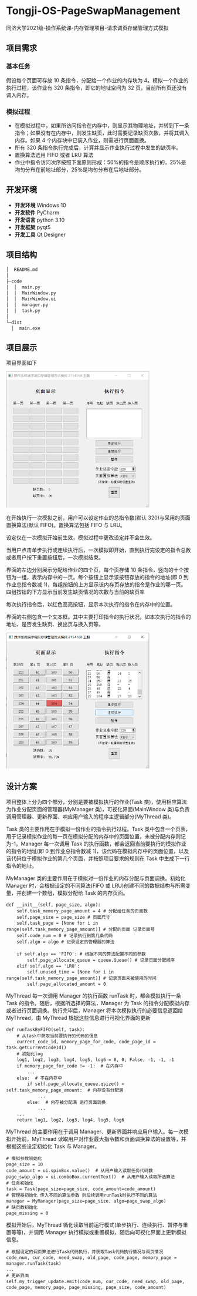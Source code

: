 # Tongji-OS-PageSwapManagement

同济大学2021级-操作系统课-内存管理项目-请求调页存储管理方式模拟

## 项目需求

### 基本任务

假设每个页面可存放 10 条指令，分配给一个作业的内存块为 4。模拟一个作业的执行过程，该作业有 320 条指令，即它的地址空间为 32 页，目前所有页还没有调入内存。

### 模拟过程

- 在模拟过程中，如果所访问指令在内存中，则显示其物理地址，并转到下一条指令；如果没有在内存中，则发生缺页，此时需要记录缺页次数，并将其调入内存。如果 4 个内存块中已装入作业，则需进行页面置换。
- 所有 320 条指令执行完成后，计算并显示作业执行过程中发生的缺页率。
- 置换算法选用 FIFO 或者 LRU 算法
- 作业中指令访问次序按照下面原则形成：50%的指令是顺序执行的，25%是均匀分布在前地址部分，25％是均匀分布在后地址部分。

## 开发环境

- **开发环境** Windows 10
- **开发软件** PyCharm
- **开发语言** python 3.10
- **开发框架** pyqt5
- **开发工具** Qt Designer

## 项目结构

```
│  README.md
│
├─code
│  │  main.py
│  │  MainWindow.py
│  │  MainWindow.ui
│  │  manager.py
│  │  task.py
│
└─dist
  │  main.exe
```

## 项目展示

项目界面如下

<img title="" src="readme_img/img1.png" alt="" width="390">

在开始执行一次模拟之前，用户可以设定作业的总指令数(默认 320)与采用的页面置换算法(默认 FIFO)。置换算法包括 FIFO 与 LRU。

设定仅在一次模拟开始前生效，模拟过程中更改设定并不会生效。

当用户点击单步执行或连续执行后，一次模拟即开始，直到执行完设定的指令总数或者用户按下重置按钮后，一次模拟结束。

界面的左边分别展示分配给作业的四个页，每个页存储 10 条指令，竖向的十个按钮为一组，表示内存中的一页。每个按钮上显示该按钮存放的指令的地址(即 0 到作业总指令数减 1)，每组按钮的上方显示该内存页存放的指令是作业的哪一页。四组按钮的下方显示当前发生缺页情况的次数与当前的缺页率

每次执行指令后，以红色高亮按钮，显示本次执行的指令在内存中的位置。

界面的右侧包含一个文本框。其中主要打印指令的执行状况，如本次执行的指令的地址、是否发生缺页、换出页与换入页等。

<img title="" src="readme_img/img2.png" alt="" width="390">

## 设计方案

项目整体上分为四个部分，分别是要被模拟执行的作业(Task 类)，使用相应算法为作业分配页面的管理器(MyManager 类)，可视化界面(MainWindow 类)与负责调用管理器、更新界面、响应用户输入的程序主逻辑部分(MyThread 类)。

Task 类的主要作用在于模拟一份作业的指令执行过程。Task 类中包含一个页表，用于记录模拟作业的每一页在模拟分配的内存中的页面位置，未被分配内存则记为-1。Manager 每一次调用 Task 的执行函数，都会返回当前要执行的模拟作业的指令的地址(即 0 到作业总指令数减 1)，该代码在模拟内存中的页面位置，以及该代码位于模拟作业的第几个页面，并按照项目要求的规则在 Task 中生成下一行指令的地址。

MyManager 类的主要作用在于模拟对一份作业的内存分配与页面调换。初始化 Manager 时，会根据设定的不同算法(FIFO 或 LRU)创建不同的数据结构与所需变量，并创建一个数组，模拟分配给 Task 的内存页面。

```
def __init__(self, page_size, algo):
    self.task_memory_page_amount = 4 # 分配给任务的页面数
    self.page_size = page_size # 页面尺寸
    self.task_page = [None for i in range(self.task_memory_page_amount)] # 分配的页面 记录页面号
    self.code_num = 0 # 记录执行到第几条代码
    self.algo = algo # 记录设定的管理器的算法

    if self.algo == 'FIFO': # 根据不同的算法配置不同的参数
        self.page_allocate_queue = queue.Queue() # 记录页面分配顺序
    elif self.algo == 'LRU':
        self.unused_time = [None for i in range(self.task_memory_page_amount)] # 记录页面未被使用的时间
        self.page_allocated_amount = 0
```

MyThread 每一次调用 Manager 的执行函数 runTask 时，都会模拟执行一条 Task 的指令。随后，根据所选择的算法，Manager 为 Task 的指令分配模拟内存或者进行页面调换。执行完毕后，Manager 将本次模拟执行的必要信息返回给 MyThread，由 MyThread 根据这些信息进行可视化界面的更新

```
def runTaskByFIFO(self, task):
    # 从task中获取当前要执行的代码的信息
    current_code_id, memory_page_for_code, code_page_id = task.getCurrentCodeId()
    # 初始化log
    log1, log2, log3, log4, log5, log6 = 0, 0, False, -1, -1, -1
    if memory_page_for_code != -1:  # 在内存中
        ...
    else:  # 不在内存中
        if self.page_allocate_queue.qsize() < self.task_memory_page_amount:  # 内存没有分配满
            ...
        else:  # 内存被分配满 进行页面调换
            ...
    ...
    return log1, log2, log3, log4, log5, log6
```

MyThread 的主要作用在于调用 Manager、更新界面并响应用户输入。每一次模拟开始前，MyThread 读取用户对作业最大指令数和页面调换算法的设置等，并根据这些设定初始化 Task 与 Manager。

```
# 模拟参数初始化
page_size = 10
code_amount = ui.spinBox.value()  # 从用户输入读取任务代码数
page_swap_algo = ui.comboBox.currentText()  # 从用户输入读取所选算法
# 任务初始化
task = Task(page_size=page_size, code_amount=code_amount)
# 管理器初始化 传入不同的算法参数 则后续调用runTask时执行不同的算法
manager = MyManager(page_size=page_size, algo=page_swap_algo)
# 缺页数初始化
page_missing = 0
```

模拟开始后，MyThread 循化读取当前运行模式(单步执行、连续执行、暂停与重置等等)，并调用 Manager 执行模拟或重置模拟，随后向可视化界面上更新模拟信息。

```
# 根据设定的调页算法进行Task代码执行，并获取Task代码执行情况与调页情况
code_num, cur_code, need_swap, old_page, code_page, memory_page = manager.runTask(task)
...
# 更新界面
self.my_trigger_update.emit(code_num, cur_code, need_swap, old_page, code_page, memory_page, page_missing, page_size, code_amount)
```
